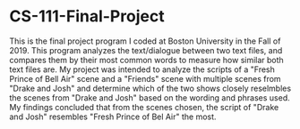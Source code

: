 # CS-111-Final-Project
This is the final project program I coded at Boston University in the Fall of 2019. This program analyzes the text/dialogue between two text files, and compares them by their most common words to measure how similar both text files are. My project was intended to analyze the scripts of a "Fresh Prince of Bell Air" scene and a "Friends" scene with multiple scenes from "Drake and Josh" and determine which of the two shows closely reselmbles the scenes from "Drake and Josh" based on the wording and phrases used. My findings concluded that from the scenes chosen, the script of "Drake and Josh" resembles "Fresh Prince of Bel Air" the most.
